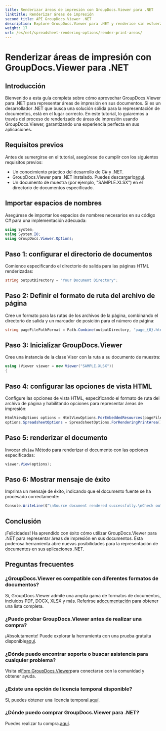 ```yaml
---
title: Renderizar áreas de impresión con GroupDocs.Viewer para .NET
linktitle: Renderizar áreas de impresión
second_title: API GroupDocs.Viewer .NET
description: Explore GroupDocs.Viewer para .NET y renderice sin esfuerzo áreas de impresión en varios formatos de documentos. ¡Pruebe la prueba gratuita ahora! #GroupDocs.Visor
weight: 17
url: /es/net/spreadsheet-rendering-options/render-print-areas/
---
```


# Renderizar áreas de impresión con GroupDocs.Viewer para .NET

## Introducción
Bienvenido a esta guía completa sobre cómo aprovechar GroupDocs.Viewer para .NET para representar áreas de impresión en sus documentos. Si es un desarrollador .NET que busca una solución sólida para la representación de documentos, está en el lugar correcto. En este tutorial, lo guiaremos a través del proceso de renderizado de áreas de impresión usando GroupDocs.Viewer, garantizando una experiencia perfecta en sus aplicaciones.
## Requisitos previos
Antes de sumergirse en el tutorial, asegúrese de cumplir con los siguientes requisitos previos:
- Un conocimiento práctico del desarrollo de C# y .NET.
-  GroupDocs.Viewer para .NET instalado. Puedes descargarlo[aquí](https://releases.groupdocs.com/viewer/net/).
- Un documento de muestra (por ejemplo, "SAMPLE.XLSX") en el directorio de documentos especificado.
## Importar espacios de nombres
Asegúrese de importar los espacios de nombres necesarios en su código C# para una implementación adecuada:
```csharp
using System;
using System.IO;
using GroupDocs.Viewer.Options;
```
## Paso 1: configurar el directorio de documentos
Comience especificando el directorio de salida para las páginas HTML renderizadas:
```csharp
string outputDirectory = "Your Document Directory";
```
## Paso 2: Definir el formato de ruta del archivo de página
Cree un formato para las rutas de los archivos de la página, combinando el directorio de salida y un marcador de posición para el número de página:
```csharp
string pageFilePathFormat = Path.Combine(outputDirectory, "page_{0}.html");
```
## Paso 3: Inicializar GroupDocs.Viewer
Cree una instancia de la clase Visor con la ruta a su documento de muestra:
```csharp
using (Viewer viewer = new Viewer("SAMPLE.XLSX"))
{
```
## Paso 4: configurar las opciones de vista HTML
Configure las opciones de vista HTML, especificando el formato de ruta del archivo de página y habilitando opciones para representar áreas de impresión:
```csharp
HtmlViewOptions options = HtmlViewOptions.ForEmbeddedResources(pageFilePathFormat);
options.SpreadsheetOptions = SpreadsheetOptions.ForRenderingPrintArea();
```
## Paso 5: renderizar el documento
 Invocar el`View` Método para renderizar el documento con las opciones especificadas:
```csharp
viewer.View(options);
```
## Paso 6: Mostrar mensaje de éxito
Imprima un mensaje de éxito, indicando que el documento fuente se ha procesado correctamente:
```csharp
Console.WriteLine($"\nSource document rendered successfully.\nCheck output in {outputDirectory}.");
```
## Conclusión
¡Felicidades! Ha aprendido con éxito cómo utilizar GroupDocs.Viewer para .NET para representar áreas de impresión en sus documentos. Esta poderosa herramienta abre nuevas posibilidades para la representación de documentos en sus aplicaciones .NET.
## Preguntas frecuentes
### ¿GroupDocs.Viewer es compatible con diferentes formatos de documentos?
 Sí, GroupDocs.Viewer admite una amplia gama de formatos de documentos, incluidos PDF, DOCX, XLSX y más. Referirse a[documentación](https://tutorials.groupdocs.com/viewer/net/) para obtener una lista completa.
### ¿Puedo probar GroupDocs.Viewer antes de realizar una compra?
 ¡Absolutamente! Puede explorar la herramienta con una prueba gratuita disponible[aquí](https://releases.groupdocs.com/).
### ¿Dónde puedo encontrar soporte o buscar asistencia para cualquier problema?
 Visita el[Foro GroupDocs.Viewer](https://forum.groupdocs.com/c/viewer/9)para conectarse con la comunidad y obtener ayuda.
### ¿Existe una opción de licencia temporal disponible?
 Sí, puedes obtener una licencia temporal.[aquí](https://purchase.groupdocs.com/temporary-license/).
### ¿Dónde puedo comprar GroupDocs.Viewer para .NET?
 Puedes realizar tu compra.[aquí](https://purchase.groupdocs.com/buy).